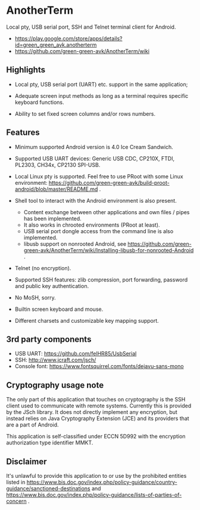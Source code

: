 # AnotherTerm
Local pty, USB serial port, SSH and Telnet terminal client for Android.

* https://play.google.com/store/apps/details?id=green_green_avk.anotherterm
* https://github.com/green-green-avk/AnotherTerm/wiki


## Highlights

* Local pty, USB serial port (UART) etc. support in the same application;

* Adequate screen input methods as long as a terminal requires specific keyboard functions.

* Ability to set fixed screen columns and/or rows numbers.


## Features

* Minimum supported Android version is 4.0 Ice Cream Sandwich.

* Supported USB UART devices: Generic USB CDC, CP210X, FTDI, PL2303, CH34x, CP2130 SPI-USB.

* Local Linux pty is supported. Feel free to use PRoot with some Linux environment:
https://github.com/green-green-avk/build-proot-android/blob/master/README.md .

* Shell tool to interact with the Android environment is also present.
   - Content exchange between other applications and own files / pipes has been implemented.
   - It also works in chrooted environments (PRoot at least).
   - USB serial port dongle access from the command line is also implemented.
   - libusb support on nonrooted Android, see https://github.com/green-green-avk/AnotherTerm/wiki/Installing-libusb-for-nonrooted-Android .

* Telnet (no encryption).

* Supported SSH features: zlib compression, port forwarding, password and public key authentication.

* No MoSH, sorry.

* Builtin screen keyboard and mouse.

* Different charsets and customizable key mapping support.


## 3rd party components

* USB UART: https://github.com/felHR85/UsbSerial
* SSH: http://www.jcraft.com/jsch/
* Console font: https://www.fontsquirrel.com/fonts/dejavu-sans-mono


## Cryptography usage note

The only part of this application that touches on cryptography is the SSH client used to
communicate with remote systems. Currently this is provided by the JSch library.
It does not directly implement any encryption,
but instead relies on Java Cryptography Extension (JCE) and its providers that are a part of Android.

This application is self-classified under ECCN 5D992 with the encryption authorization
type identifier MMKT.

## Disclaimer
It's unlawful to provide this application to or use by the prohibited entities listed in
https://www.bis.doc.gov/index.php/policy-guidance/country-guidance/sanctioned-destinations
and
https://www.bis.doc.gov/index.php/policy-guidance/lists-of-parties-of-concern
.
